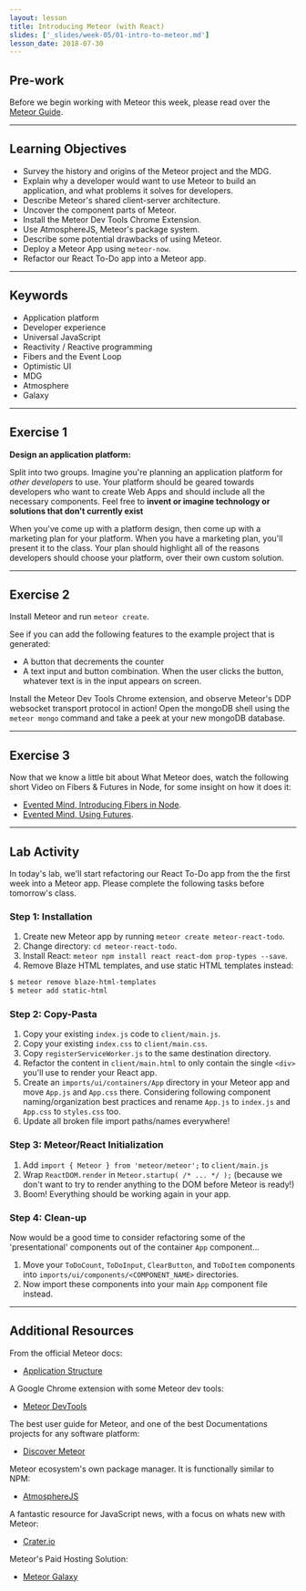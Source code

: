 ```yaml
---
layout: lesson
title: Introducing Meteor (with React)
slides: ['_slides/week-05/01-intro-to-meteor.md']
lesson_date: 2018-07-30
---
```


## Pre-work

Before we begin working with Meteor this week, please read over the [Meteor Guide](https://guide.meteor.com/).

---

## Learning Objectives

- Survey the history and origins of the Meteor project and the MDG.
- Explain why a developer would want to use Meteor to build an application, and what problems it solves for developers.
- Describe Meteor's shared client-server architecture.
- Uncover the component parts of Meteor.
- Install the Meteor Dev Tools Chrome Extension.
- Use AtmosphereJS, Meteor's package system.
- Describe some potential drawbacks of using Meteor.
- Deploy a Meteor App using `meteor-now`.
- Refactor our React To-Do app into a Meteor app.

---

## Keywords

- Application platform
- Developer experience
- Universal JavaScript
- Reactivity / Reactive programming
- Fibers and the Event Loop
- Optimistic UI
- MDG
- Atmosphere
- Galaxy

---

## Exercise 1

**Design an application platform:**

Split into two groups. Imagine you're planning an application platform for _other developers_ to use. Your platform should be geared towards developers who want to create Web Apps and should include all the necessary components. Feel free to **invent or imagine technology or solutions that don't currently exist**

When you've come up with a platform design, then come up with a marketing plan for your platform. When you have a marketing plan, you'll present it to the class. Your plan should highlight all of the reasons developers should choose your platform, over their own custom solution.

---

## Exercise 2

Install Meteor and run `meteor create`.

See if you can add the following features to the example project that is generated:

- A button that decrements the counter
- A text input and button combination. When the user clicks the button, whatever text
  is in the input appears on screen.

Install the Meteor Dev Tools Chrome extension, and observe Meteor's DDP websocket
transport protocol in action! Open the mongoDB shell using the `meteor mongo` command
and take a peek at your new mongoDB database.

---

## Exercise 3

Now that we know a little bit about What Meteor does, watch the following short Video on Fibers & Futures in Node, for some insight on how it does it:

- [Evented Mind, Introducing Fibers in Node](https://www.eventedmind.com/items/nodejs-introducing-fibers).
- [Evented Mind, Using Futures](https://www.eventedmind.com/items/nodejs-using-futures).

---

## Lab Activity

In today's lab, we'll start refactoring our React To-Do app from the the first week into a Meteor app. Please complete the following tasks before tomorrow's class.

### Step 1: Installation

1.  Create new Meteor app by running `meteor create meteor-react-todo`.
2.  Change directory: `cd meteor-react-todo`.
3.  Install React: `meteor npm install react react-dom prop-types --save`.
4.  Remove Blaze HTML templates, and use static HTML templates instead:

```sh
$ meteor remove blaze-html-templates
$ meteor add static-html
```

### Step 2: Copy-Pasta

1.  Copy your existing `index.js` code to `client/main.js`.
2.  Copy your existing `index.css` to `client/main.css`.
3.  Copy `registerServiceWorker.js` to the same destination directory.
4.  Refactor the content in `client/main.html` to only contain the single `<div>` you'll use to render your React app.
5.  Create an `imports/ui/containers/App` directory in your Meteor app and move `App.js` and `App.css` there. Considering following component naming/organization best practices and rename `App.js` to `index.js` and `App.css` to `styles.css` too.
6.  Update all broken file import paths/names everywhere!

### Step 3: Meteor/React Initialization

1.  Add `import { Meteor } from 'meteor/meteor';` to `client/main.js`
2.  Wrap `ReactDOM.render` in `Meteor.startup( /* ... */ );` (because we don't want to try to render anything to the DOM before Meteor is ready!)
3.  Boom! Everything should be working again in your app.

### Step 4: Clean-up

Now would be a good time to consider refactoring some of the 'presentational' components out of the container `App` component...

1.  Move your `ToDoCount`, `ToDoInput`, `ClearButton`, and `ToDoItem` components into `imports/ui/components/<COMPONENT_NAME>` directories.
2.  Now import these components into your main `App` component file instead.

---

## Additional Resources

From the official Meteor docs:

- [Application Structure](https://guide.meteor.com/structure.html)

A Google Chrome extension with some Meteor dev tools:

- [Meteor DevTools](https://chrome.google.com/webstore/detail/meteor-devtools/ippapidnnboiophakmmhkdlchoccbgje)

The best user guide for Meteor, and one of the best Documentations projects for any software platform:

- [Discover Meteor](https://www.discovermeteor.com/)

Meteor ecosystem's own package manager. It is functionally similar to NPM:

- [AtmosphereJS](https://atmospherejs.com/)

A fantastic resource for JavaScript news, with a focus on whats new with Meteor:

- [Crater.io](https://crater.io/)

Meteor's Paid Hosting Solution:

- [Meteor Galaxy](https://www.meteor.com/hosting/)
